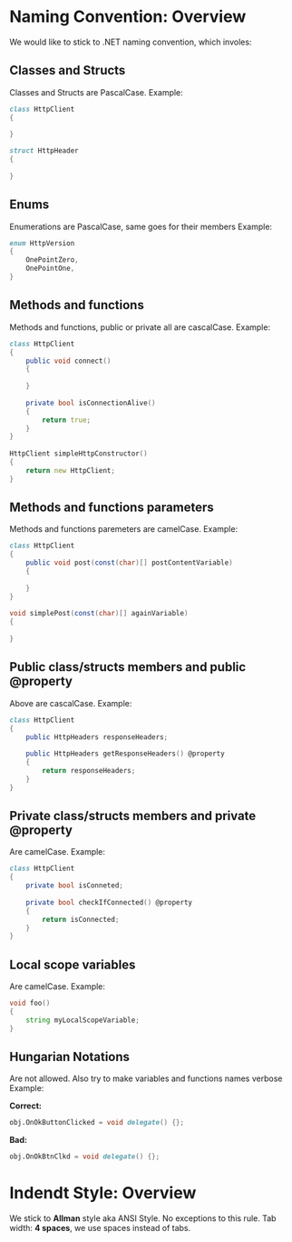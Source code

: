Naming Convention: Overview
===========================
We would like to stick to .NET naming convention, which involes:

Classes and Structs
-------------------------
Classes and Structs are PascalCase.
Example:

```D
class HttpClient
{
 	
}

struct HttpHeader
{
 
}
```
 
Enums
-------------------------
Enumerations are PascalCase, same goes for their members
Example:

```D
enum HttpVersion
{
    OnePointZero,
    OnePointOne,
}
```
 
Methods and functions
-------------------------
Methods and functions, public or private all are cascalCase.
Example:

```D
class HttpClient
{
    public void connect()
	{
	
	}
	
	private bool isConnectionAlive()
	{
		return true;
	}
}
 
HttpClient simpleHttpConstructor()
{
 	return new HttpClient;
}
```
 
Methods and functions parameters
-------------------------
Methods and functions paremeters are camelCase.
Example:

```D
class HttpClient
{
 	public void post(const(char)[] postContentVariable)
 	{
 	
 	}
}
 
void simplePost(const(char)[] againVariable)
{
 
}
```
 
Public class/structs members and public @property
-------------------------
Above are cascalCase. 
Example:

```D
class HttpClient
{
 	public HttpHeaders responseHeaders;
 	
 	public HttpHeaders getResponseHeaders() @property
 	{
 		return responseHeaders;
 	}
}
```
 
Private class/structs members and private @property
-------------------------
Are camelCase.
Example:

```D
class HttpClient
{
 	private bool isConneted;
 	
 	private bool checkIfConnected() @property
 	{
 		return isConnected;
 	}
}
```
 
Local scope variables
-------------------------
Are camelCase.
Example:

```D
void foo()
{
 	string myLocalScopeVariable;
}
```
 
Hungarian Notations
-------------------------
Are not allowed.
Also try to make variables and functions names verbose
Example:

__Correct:__
```D
obj.OnOkButtonClicked = void delegate() {};
```

__Bad:__
```D
obj.OnOkBtnClkd = void delegate() {};
```


Indendt Style: Overview
===========================
We stick to __Allman__ style aka ANSI Style. No exceptions to this rule.
Tab width: __4 spaces__, we use spaces instead of tabs.